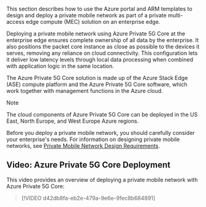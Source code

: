 This section describes how to use the Azure portal and ARM templates to design and deploy a private mobile network as part of a private multi-access edge compute (MEC) solution on an enterprise edge.

Deploying a private mobile network using Azure Private 5G Core at the enterprise edge ensures complete ownership of all data by the enterprise. It also positions the packet core instance as close as possible to the devices it serves, removing any reliance on cloud connectivity. This configuration lets it deliver low latency levels through local data processing when combined with application logic in the same location.

The Azure Private 5G Core solution is made up of the Azure Stack Edge (ASE) compute platform and the Azure Private 5G Core software, which work together with management functions in the Azure cloud.

> [!NOTE]
> The cloud components of Azure Private 5G Core can be deployed in the US East, North Europe, and West Europe Azure regions.  

Before you deploy a private mobile network, you should carefully consider your enterprise's needs. For information on designing private mobile networks, see [Private Mobile Network Design Requirements](/azure/private-5g-core/private-mobile-network-design-requirements).

## Video: Azure Private 5G Core Deployment

This video provides an overview of deploying a private mobile network with Azure Private 5G Core:

> [!VIDEO d42db8fa-eb2e-479a-9e6e-9fec8b684891]
